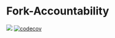 # Fork-Accountability

![](https://github.com/mikanikos/Fork-Accountability/.github/workflows/main.yml/badge.svg)
[![codecov](https://codecov.io/gh/mikanikos/Fork-Accountability/branch/master/graph/badge.svg)](https://codecov.io/gh/mikanikos/Fork-Accountability)

